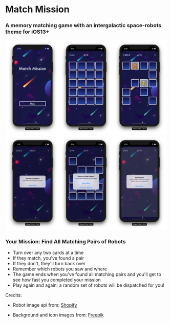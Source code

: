 #  Match Mission

<h3> A memory matching game with an intergalactic space-robots theme for iOS13+ </h3>

![Mainscreen, No matches, Some matches](Screenshots/set1.png)
![Mainscreen, No matches, Some matches](Screenshots/set2.png)

<h3> Your Mission: Find All Matching Pairs of Robots </h3>

- Turn over any two cards at a time
- If they match, you've found a pair
- If they don't, they'll turn back over 
- Remember which robots you saw and where
- The game ends when you've found all matching pairs and you'll get to see how fast you completed your mission
- Play again and again; a random set of robots will be dispatched for you!


Credits: 

- Robot image api from: <a href="https://shopicruit.myshopify.com/admin/products.json?page=1&access_token=c32313df0d0ef512ca64d5b336a0d7c6">Shopify</a> 

- Background and icon images from: <a href="http://www.freepik.com">Freepik</a> 
